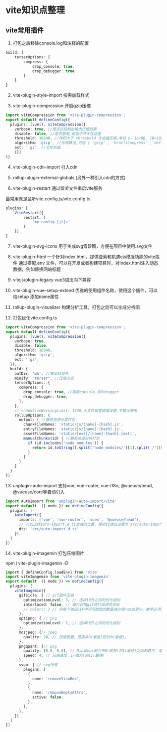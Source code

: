 # vite知识点整理


## vite常用插件

1. 打包之后移除console.log和注释的配置
```ts
build: {
    terserOptions: {
        compress: {
            drop_console: true,
            drop_debugger: true
        }
    }
}
```

2. vite-plugin-style-import 按需加载样式

3. vite-plugin-compression 开启gzip压缩
```ts
import viteCompression from 'vite-plugin-compression';
export default defineConfig({
  plugins: [vue(), viteCompression({
    verbose: true, //是否在控制台输出压缩结果
    disable: false, //是否禁用,相当于开关在这里
    threshold: 10240, //体积大于 threshold 才会被压缩,单位 b，1b=8B, 1B=1024KB  那我们这里相当于 9kb多吧，就会压缩
    algorithm: 'gzip', //压缩算法,可选 [ 'gzip' , 'brotliCompress' ,'deflate' , 'deflateRaw']
    ext: '.gz', //文件后缀
    )}]
)}
```

4. vite-plugin-cdn-import 引入cdn 

5. rollup-plugin-external-globals (另外一种引入cdn的方式)

6. vite-plugin-restart 通过监听文件重启vite服务

最常用就是监听vite.config.js/vite.config.ts
```ts
plugins: [
    ViteRestart({
        restart: [
            'my.config.[jt]s'
        ]
    })
]
```

7. vite-plugin-svg-icons 用于生成svg雪碧图，方便在项目中使用.svg文件

8. vite-plugin-html 一个针对index.html，提供亚索和机遇ejs模版功能的vite插件
通过搭配.env 文件，可以在开发或者构建项目时，对index.html注入动态数据，例如替换网站标题

9. vitejs/plugin-legacy vue3语法向下兼容

10. vite-plugin-vue-setup-extend 优雅的使用组件名称，使用这个插件，可以给setup 添加name属性

11. rollup-plugin-visualizer 构建分析工具，打包之后可以生成分析图

12. 打包优化vite.config.ts
```ts
import viteCompression from 'vite-plugin-compression';
export default defineConfig({
  plugins: [vue(), viteCompression({
    verbose: true,
    disable: false,
    threshold: 10240,
    algorithm: 'gzip',
    ext: '.gz',
  }),
  build: {
    outDir: 'mh', //输出目录名
    minify: "terser", //压缩方式
    terserOptions: { 
      compress: {
        drop_console: true, //剔除console,和debugger
        drop_debugger: true,
      },
    },
    // chunkSizeWarningLimit: 1500,大文件报警阈值设置,不建议使用
    rollupOptions: {
      output: { //静态资源分类打包
        chunkFileNames: 'static/js/[name]-[hash].js',
        entryFileNames: 'static/js/[name]-[hash].js',
        assetFileNames: 'static/[ext]/[name]-[hash].[ext]',
        manualChunks(id) { //静态资源分拆打包
          if (id.includes('node_modules')) {
            return id.toString().split('node_modules/')[1].split('/')[0].toString();
          }
        }
      }
    }
  }
})
```

13. unplugin-auto-import 支持vue, vue-router, vue-i18n, @vueuse/head, @vueuse/core等自动引入
```ts
import AutoImport from 'unplugin-auto-import/vite'
export default  ({ mode }) => defineConfig({
  plugins: [
    AutoImport({
      imports: ['vue', 'vue-router', 'vuex', '@vueuse/head'],
      // 可以选择auto-import.d.ts生成的位置，使用ts建议设置为'src/auto-import.d.ts'
      dts: 'src/auto-import.d.ts'
    }),
  ]
})

```

14. vite-plugin-imagemin 打包压缩图片

npm i vite-plugin-imagemin -D

```ts
import { defineConfig,loadEnv} from 'vite'
import viteImagemin from 'vite-plugin-imagemin'
export default  ({ mode }) => defineConfig({
  plugins: [
    viteImagemin({
      gifsicle: { // gif图片压缩
        optimizationLevel: 3, // 选择1到3之间的优化级别
        interlaced: false, // 隔行扫描gif进行渐进式渲染
        // colors: 2 // 将每个输出GIF中不同颜色的数量减少到num或更少。数字必须介于2和256之间。
      },
      optipng: { // png
        optimizationLevel: 7, // 选择0到7之间的优化级别
      },
      mozjpeg: {// jpeg
        quality: 20, // 压缩质量，范围从0(最差)到100(最佳)。
      },
      pngquant: {// png
        quality: [0.8, 0.9], // Min和max是介于0(最差)到1(最佳)之间的数字，类似于JPEG。达到或超过最高质量所需的最少量的颜色。如果转换导致质量低于最低质量，图像将不会被保存。
        speed: 4, // 压缩速度，1(强力)到11(最快)
      },
      svgo: { // svg压缩
        plugins: [
          {
            name: 'removeViewBox',
          },
          {
            name: 'removeEmptyAttrs',
            active: false,
          },
        ],
      },
    }),
  ]
})
```

